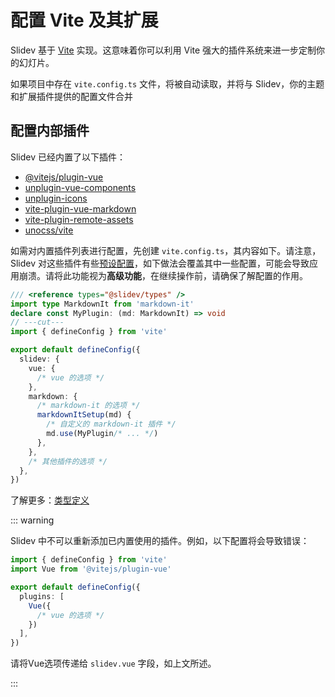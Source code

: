 # 配置 Vite 及其扩展

<Environment type="node" />

Slidev 基于 [Vite](http://vitejs.dev/) 实现。这意味着你可以利用 Vite 强大的插件系统来进一步定制你的幻灯片。

如果项目中存在 `vite.config.ts` 文件，将被自动读取，并将与 Slidev，你的主题和扩展插件提供的配置文件合并

## 配置内部插件

Slidev 已经内置了以下插件：

- [@vitejs/plugin-vue](https://github.com/vitejs/vite-plugin-vue)
- [unplugin-vue-components](https://github.com/unplugin/unplugin-vue-components)
- [unplugin-icons](https://github.com/unplugin/unplugin-icons)
- [vite-plugin-vue-markdown](https://github.com/unplugin/unplugin-vue-markdown)
- [vite-plugin-remote-assets](https://github.com/antfu/vite-plugin-remote-assets)
- [unocss/vite](https://github.com/unocss/unocss/tree/main/packages/vite)

如需对内置插件列表进行配置，先创建 `vite.config.ts`，其内容如下。请注意，Slidev 对这些插件有些[预设配置](https://github.com/slidevjs/slidev/blob/main/packages/slidev/node/vite/index.ts)，如下做法会覆盖其中一些配置，可能会导致应用崩溃。请将此功能视为**高级功能**，在继续操作前，请确保了解配置的作用。

<!-- eslint-disable import/first -->

```ts twoslash
/// <reference types="@slidev/types" />
import type MarkdownIt from 'markdown-it'
declare const MyPlugin: (md: MarkdownIt) => void
// ---cut---
import { defineConfig } from 'vite'

export default defineConfig({
  slidev: {
    vue: {
      /* vue 的选项 */
    },
    markdown: {
      /* markdown-it 的选项 */
      markdownItSetup(md) {
        /* 自定义的 markdown-it 插件 */
        md.use(MyPlugin/* ... */)
      },
    },
    /* 其他插件的选项 */
  },
})
```

了解更多：[类型定义](https://github.com/slidevjs/slidev/blob/main/packages/types/src/vite.ts#L11)

::: warning

Slidev 中不可以重新添加已内置使用的插件。例如，以下配置将会导致错误：

```ts twoslash
import { defineConfig } from 'vite'
import Vue from '@vitejs/plugin-vue'

export default defineConfig({
  plugins: [
    Vue({
      /* vue 的选项 */
    })
  ],
})
```

请将Vue选项传递给 `slidev.vue` 字段，如上文所述。

:::
